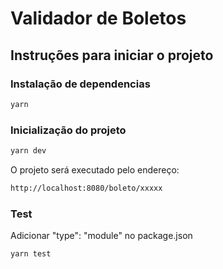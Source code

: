 # Validador de Boletos

## Instruções para iniciar o projeto

### Instalação de dependencias

```bash
yarn
```

### Inicialização do projeto

```bash
yarn dev
```

O projeto será executado pelo endereço:

```bash
http://localhost:8080/boleto/xxxxx
```

### Test

Adicionar "type": "module" no package.json

```bash
yarn test
```
